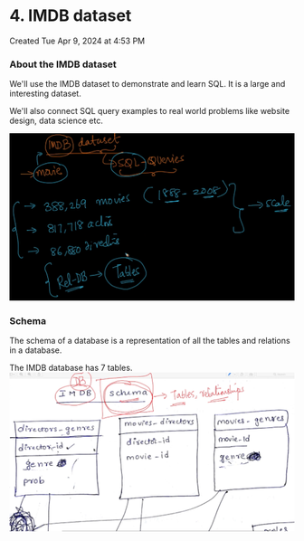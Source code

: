 # 4. IMDB dataset
Created Tue Apr 9, 2024 at 4:53 PM

### About the IMDB dataset
We'll use the IMDB dataset to demonstrate and learn SQL.
It is a large and interesting dataset.

We'll also connect SQL query examples to real world problems like website design, data science etc.

![](../../../../assets/4-IMDB-dataset-image-1-e7d6bdad.png)


### Schema
The schema of a database is a representation of all the tables and relations in a database.

The IMDB database has 7 tables.
![](../../../../assets/4-IMDB-dataset-image-2-e7d6bdad.png)